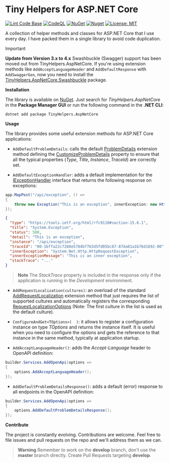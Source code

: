 # Tiny Helpers for ASP.NET Core

[![Lint Code Base](https://github.com/marcominerva/TinyHelpers/actions/workflows/linter.yml/badge.svg)](https://github.com/marcominerva/TinyHelpers/actions/workflows/linter.yml)
[![CodeQL](https://github.com/marcominerva/TinyHelpers/actions/workflows/github-code-scanning/codeql/badge.svg)](https://github.com/marcominerva/TinyHelpers/actions/workflows/github-code-scanning/codeql)
[![NuGet](https://img.shields.io/nuget/v/TinyHelpers.AspNetCore.svg?style=flat-square)](https://www.nuget.org/packages/TinyHelpers.AspNetCore)
[![Nuget](https://img.shields.io/nuget/dt/TinyHelpers.AspNetCore)](https://www.nuget.org/packages/TinyHelpers.AspNetCore)
[![License: MIT](https://img.shields.io/badge/License-MIT-yellow.svg)](https://github.com/marcominerva/TinyHelpers/blob/master/LICENSE)

A collection of helper methods and classes for ASP.NET Core that I use every day. I have packed them in a single library to avoid code duplication.

> [!IMPORTANT]
> **Update from Version 3.x to 4.x**
> Swashbuckle (Swagger) support has been moved out from TinyHelpers.AspNetCore. If you're using extension methods like `AddAcceptLanguageHeader` and `AddDefaultResponse` with `AddSwaggerGen`, now you need to install the [TinyHelpers.AspNetCore.Swashbuckle](https://github.com/marcominerva/TinyHelpers/tree/master/src/TinyHelpers.AspNetCore.Swashbuckle) package.

**Installation**

The library is available on [NuGet](https://www.nuget.org/packages/TinyHelpers.AspNetCore). Just search for *TinyHelpers.AspNetCore* in the **Package Manager GUI** or run the following command in the **.NET CLI**:

```shell
dotnet add package TinyHelpers.AspNetCore
```

**Usage**

The library provides some useful extension methods for ASP.NET Core applications:

- `AddDefaultProblemDetails`: calls the default [ProblemDetails](https://learn.microsoft.com/dotnet/api/microsoft.extensions.dependencyinjection.problemdetailsservicecollectionextensions) extension method defining the [CustomizeProblemDetails](https://learn.microsoft.com/dotnet/api/microsoft.aspnetcore.http.problemdetailsoptions.customizeproblemdetails) property to ensure that all the typical properties (_Type_, _Title_, _Instance_, _TraceId_) are correctly set.

- `AddDefaultExceptionHandler`: adds a default implementation for the [IExceptionHandler](https://learn.microsoft.com/dotnet/api/microsoft.aspnetcore.diagnostics.iexceptionhandler) interface that returns the following response on exceptions:

```csharp
app.MapPost("/api/exception", () =>
{
    throw new Exception("This is an exception", innerException: new HttpRequestException("This is an inner exception"));
});
```
```json
{
  "type": "https://tools.ietf.org/html/rfc9110#section-15.6.1",
  "title": "System.Exception",
  "status": 500,
  "detail": "This is an exception",
  "instance": "/api/exception",
  "traceId": "00-1bffa22c7288e5784bf763d5fd05bc87-87da01a1b76d1692-00",
  "innerException": "System.Net.Http.HttpRequestException",
  "innerExceptionMessage": "This is an inner exception",
  "stackTrace": "..."
}
```

> **Note**
The _StackTrace_ property is included in the response only if the application is running in the _Development_ environment.

- `AddRequestLocalization(cultures)`: an overload of the standard [AddRequestLocalization](https://learn.microsoft.com/dotnet/api/microsoft.extensions.dependencyinjection.requestlocalizationservicecollectionextensions) extension method that just requires the list of supported cultures and automatically registers the corresponding [RequestLocalizationOptions](https://learn.microsoft.com/dotnet/api/microsoft.aspnetcore.builder.requestlocalizationoptions) (Note: The first culture in the list is used as the default culture).

- `ConfigureAndGet<TOptions>(  )`: it allows to register a configuration instance on type _TOptions_ and returns the instance itself. It is useful when you need to configure the options and gets the reference to that instance in the same method, typically at application startup.

- `AddAcceptLanguageHeader()`: adds the _Accept-Language_ header to OpenAPI definition:

```csharp
builder.Services.AddOpenApi(options =>
{
    options.AddAcceptLanguageHeader();
});
```

- `AddDefaultProblemDetailsResponse()`: adds a default (error) response to all endpoints in the OpenAPI definition:

```csharp
builder.Services.AddOpenApi(options =>
{
    options.AddDefaultProblemDetailsResponse();
});
```

**Contribute**

The project is constantly evolving. Contributions are welcome. Feel free to file issues and pull requests on the repo and we'll address them as we can. 

> **Warning**
Remember to work on the **develop** branch, don't use the **master** branch directly. Create Pull Requests targeting **develop**.
